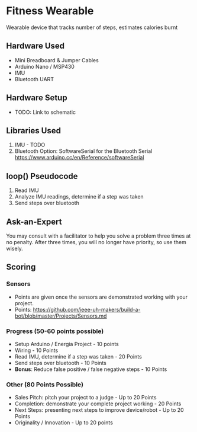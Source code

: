 # Fitness Wearable
Wearable device that tracks number of steps, estimates calories burnt

## Hardware Used
- Mini Breadboard & Jumper Cables
- Arduino Nano / MSP430
- IMU
- Bluetooth UART

## Hardware Setup
- TODO: Link to schematic

## Libraries Used
1. IMU - TODO
2. Bluetooth Option: SoftwareSerial for the Bluetooth Serial https://www.arduino.cc/en/Reference/softwareSerial

## loop() Pseudocode
1. Read IMU
2. Analyze IMU readings, determine if a step was taken
3. Send steps over bluetooth

## Ask-an-Expert
You may consult with a facilitator to help you solve a problem three times at no penalty. After three times, you will no longer have priority, so use them wisely.

## Scoring
### Sensors
- Points are given once the sensors are demonstrated working with your project.
- Points: https://github.com/ieee-uh-makers/build-a-bot/blob/master/Projects/Sensors.md

### Progress (50-60 points possible)
- Setup Arduino / Energia Project - 10 points
- Wiring - 10 Points
- Read IMU, determine if a step was taken - 20 Points
- Send steps over bluetooth - 10 Points
- **Bonus**: Reduce false positive / false negative steps - 10 Points

### Other (80 Points Possible)
- Sales Pitch: pitch your project to a judge - Up to 20 Points
- Completion: demonstrate your complete project working - 20 Points
- Next Steps: presenting next steps to improve device/robot - Up to 20 Points
- Originality / Innovation - Up to 20 points
